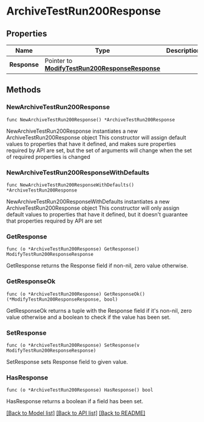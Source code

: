 # ArchiveTestRun200Response

## Properties

Name | Type | Description | Notes
------------ | ------------- | ------------- | -------------
**Response** | Pointer to [**ModifyTestRun200ResponseResponse**](ModifyTestRun200ResponseResponse.md) |  | [optional] 

## Methods

### NewArchiveTestRun200Response

`func NewArchiveTestRun200Response() *ArchiveTestRun200Response`

NewArchiveTestRun200Response instantiates a new ArchiveTestRun200Response object
This constructor will assign default values to properties that have it defined,
and makes sure properties required by API are set, but the set of arguments
will change when the set of required properties is changed

### NewArchiveTestRun200ResponseWithDefaults

`func NewArchiveTestRun200ResponseWithDefaults() *ArchiveTestRun200Response`

NewArchiveTestRun200ResponseWithDefaults instantiates a new ArchiveTestRun200Response object
This constructor will only assign default values to properties that have it defined,
but it doesn't guarantee that properties required by API are set

### GetResponse

`func (o *ArchiveTestRun200Response) GetResponse() ModifyTestRun200ResponseResponse`

GetResponse returns the Response field if non-nil, zero value otherwise.

### GetResponseOk

`func (o *ArchiveTestRun200Response) GetResponseOk() (*ModifyTestRun200ResponseResponse, bool)`

GetResponseOk returns a tuple with the Response field if it's non-nil, zero value otherwise
and a boolean to check if the value has been set.

### SetResponse

`func (o *ArchiveTestRun200Response) SetResponse(v ModifyTestRun200ResponseResponse)`

SetResponse sets Response field to given value.

### HasResponse

`func (o *ArchiveTestRun200Response) HasResponse() bool`

HasResponse returns a boolean if a field has been set.


[[Back to Model list]](../README.md#documentation-for-models) [[Back to API list]](../README.md#documentation-for-api-endpoints) [[Back to README]](../README.md)


